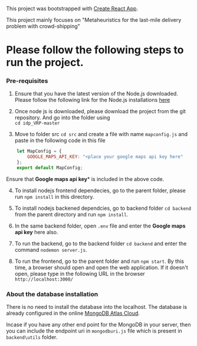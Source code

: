 This project was bootstrapped with [Create React App](https://github.com/facebook/create-react-app).

This project mainly focuses on "Metaheuristics for the last-mile delivery problem with crowd-shipping"

# Please follow the following steps to run the project.

### Pre-requisites

1. Ensure that you have the latest version of the Node.js downloaded. Please follow the following link for the Node.js installations 
[here](https://nodejs.org/en/download/)

2. Once node js is downloaded, please download the project from the git repository. And go into the folder using <br> `cd idp_VRP-master`

3. Move to folder src `cd src` and create a file with name `mapconfig.js` and paste in the following code in this file
```javascript
    let MapConfig = { 
        GOOGLE_MAPS_API_KEY: "<place your google maps api key here" 
    };
    export default MapConfig;
````
Ensure that **Google maps api key*** is included in the above code.

4. To install nodejs frontend dependecies, go to the parent folder, please run `npm install` in this directory.

5. To install nodejs backened dependcies, go to backend folder `cd backend` from the parent directory and run `npm install`.

6. In the same backend folder, open `.env` file and enter the **Google maps api key** here also.

6. To run the backend, go to the backend folder `cd backend` and enter the command `nodemon server.js`.

7. To run the frontend, go to the parent folder and run `npm start`. By this time, a browser should open and open the web application. If it doesn't open, please type in the following URL in the browser `http://localhost:3000/`

### About the database installation

There is no need to install the database into the localhost. The database is already configured in the online [MongoDB Atlas Cloud](https://www.mongodb.com/cloud/atlas). 

Incase if you have any other end point for the MongoDB in your server, then you can include the endpoint uri in `mongodburi.js` file which is present in `backend\utils` folder.
